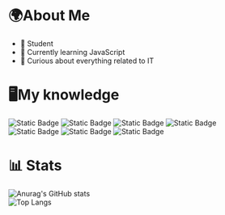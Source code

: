 # 🌍About Me
- 📖 Student
- 🌱 Currently learning JavaScript
- 🔎 Curious about everything related to IT


# 🖥️My knowledge
<!--- Badge --->
![Static Badge](https://img.shields.io/badge/Python-14354C?style=flat&logo=python&logoColor=white)
![Static Badge](https://img.shields.io/badge/C%2B%2B-00599C?style=flat&logo=c%2B%2B&logoColor=white)
![Static Badge](https://img.shields.io/badge/HTML5-E34F26?style=flat&logo=html5&logoColor=white)
![Static Badge](https://img.shields.io/badge/CSS-563d7c?&style=flat&logo=css3&logoColor=white)
![Static Badge](https://img.shields.io/badge/JavaScript-F7DF1E?style=flat&logo=javascript&logoColor=black)
![Static Badge](https://img.shields.io/badge/Windows-0078D6?style=flat&logo=windows&logoColor=white)
![Static Badge](https://img.shields.io/badge/Linux-FCC624?style=flat&logo=linux&logoColor=black)
<br>
# 📊 Stats
<!--- Stats --->
![Anurag's GitHub stats](https://github-readme-stats.vercel.app/api?username=aAnthony030&show_icons=true&theme=dark) 
<br>
![Top Langs](https://github-readme-stats.vercel.app/api/top-langs/?username=aAnthony030&hide_progress=true&theme=dark)
<!---
aAnthony030/aAnthony030 is a ✨ special ✨ repository because its `README.md` (this file) appears on your GitHub profile.
You can click the Preview link to take a look at your changes.
--->
